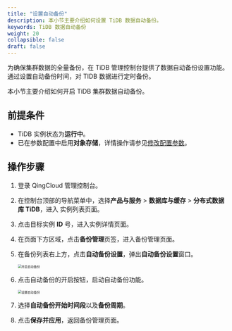 ```yaml
---
title: "设置自动备份"
description: 本小节主要介绍如何设置 TiDB 数据自动备份。 
keywords: TiDB 数据自动备份
weight: 20
collapsible: false
draft: false
---
```


为确保集群数据的全量备份，在 TiDB 管理控制台提供了数据自动备份设置功能。通过设置自动备份时间，对 TIDB 数据进行定时备份。

本小节主要介绍如何开启 TiDB 集群数据自动备份。

## 前提条件

- TiDB 实例状态为**运行中**。
- 已在参数配置中启用**对象存储**，详情操作请参见[修改配置参数](../../cfginstance/paramconfig/)。

## 操作步骤

1. 登录 QingCloud 管理控制台。

2. 在控制台顶部的导航菜单中，选择**产品与服务** > **数据库与缓存** > **分布式数据库 TiDB**，进入 实例列表页面。

3. 点击目标实例 **ID** 号，进入实例详情页面。

4. 在页面下方区域，点击**备份管理**页签，进入备份管理页面。

5. 在备份列表右上方，点击**自动备份设置**，弹出**自动备份设置**窗口。

   <img src="../../../_images/auto_bak_enable.png" alt="开启自动备份" style="zoom:50%;" />

6. 点击自动备份的开启按钮，启动自动备份功能。

   <img src="../../../_images/auto_bak_setting.png" alt="设置自动备份" style="zoom:50%;" />

7. 选择**自动备份开始时间段**以及**备份周期**。

8. 点击**保存并应用**，返回备份管理页面。
